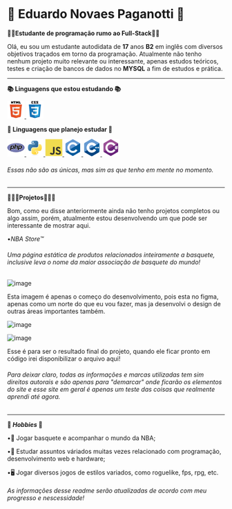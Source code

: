 # 🏀 Eduardo Novaes Paganotti 🏀

**👨‍💻Estudante de programação rumo ao Full-Stack👨‍💻**

  Olá, eu sou um estudante autodidata de **17** anos **B2** em inglês com diversos objetivos traçados em torno da programação. Atualmente não tenho nenhum projeto muito relevante ou interessante, apenas estudos teóricos, testes e criação de bancos de dados no **MYSQL** a fim de estudos e prática.


<hr>

**📚 Linguagens que estou estudando 📚**

<a href="https://www.w3.org/html/" target="_blank" rel="noreferrer"> <img src="https://raw.githubusercontent.com/devicons/devicon/master/icons/html5/html5-original-wordmark.svg" alt="html5" width="40" height="40"/> </a> 
<a href="https://www.w3schools.com/css/" target="_blank" rel="noreferrer"> <img src="https://raw.githubusercontent.com/devicons/devicon/master/icons/css3/css3-original-wordmark.svg" alt="css3" width="40" height="40"/> </a>

**💭 Linguagens que planejo estudar 💭**

<a href="https://www.php.net" target="_blank" rel="noreferrer"> <img src="https://raw.githubusercontent.com/devicons/devicon/master/icons/php/php-original.svg" alt="php" width="40" height="40"/> </a> 
<a href="https://www.python.org" target="_blank" rel="noreferrer"> <img src="https://raw.githubusercontent.com/devicons/devicon/master/icons/python/python-original.svg" alt="python" width="40" height="40"/> </a>
<a href="https://developer.mozilla.org/en-US/docs/Web/JavaScript" target="_blank" rel="noreferrer"> <img src="https://raw.githubusercontent.com/devicons/devicon/master/icons/javascript/javascript-original.svg" alt="javascript" width="40" height="40"/> </a> 
<a href="https://www.cprogramming.com/" target="_blank" rel="noreferrer"> <img src="https://raw.githubusercontent.com/devicons/devicon/master/icons/c/c-original.svg" alt="c" width="40" height="40"/> </a> 
<a href="https://www.w3schools.com/cpp/" target="_blank" rel="noreferrer"> <img src="https://raw.githubusercontent.com/devicons/devicon/master/icons/cplusplus/cplusplus-original.svg" alt="cplusplus" width="40" height="40"/> </a> 
<a href="https://www.w3schools.com/cs/" target="_blank" rel="noreferrer"> <img src="https://raw.githubusercontent.com/devicons/devicon/master/icons/csharp/csharp-original.svg" alt="csharp" width="40" height="40"/> </a> 
###### *Essas não são as únicas, mas sim as que tenho em mente no momento.*

<hr>

**👩🏻‍💻Projetos👩🏻‍💻**

  Bom, como eu disse anteriormente ainda não tenho projetos completos ou algo assim, porém, atualmente estou desenvolvendo um que pode ser interessante de mostrar aqui.

•*NBA Store™*
###### Uma página estática de produtos relacionados inteiramente a basquete, inclusive leva o nome da maior associação de basquete do mundo!
![image](https://github.com/EduardoPaganotti/EduardoPaganotti/assets/147409319/8068013f-99a1-42e0-a97d-aeb71dc99558)

Esta imagem é apenas o começo do desenvolvimento, pois esta no figma, apenas como um norte do que eu vou fazer, mas ja desenvolvi o design de outras áreas importantes também.

![image](https://github.com/EduardoPaganotti/EduardoPaganotti/assets/147409319/8d5542a0-cdb7-4375-8dbb-770e20fa7ec1)

![image](https://github.com/EduardoPaganotti/EduardoPaganotti/assets/147409319/f40b868e-1b9d-4b64-9786-07d6f72ff09e)

Esse é para ser o resultado final do projeto, quando ele ficar pronto em código irei disponibilizar o arquivo aqui!

###### Para deixar claro, todas as informações e marcas utilizadas tem sim direitos autorais e são apenas para "demarcar" onde ficarão os elementos do site e esse site em geral é apenas um teste das coisas que realmente aprendi até agora.


<hr>

**🏀 *Hobbies* 🏀**

<p>
•🏀 Jogar basquete e acompanhar o mundo da NBA;
  
•📖 Estudar assuntos váriados muitas vezes relacionado com programação, desenvolvimento web e hardware;
  
•🖥️ Jogar diversos jogos de estilos variados, como roguelike, fps, rpg, etc.

</p>

###### *As informações desse readme serão atualizadas de acordo com meu progresso e nescessidade!*

